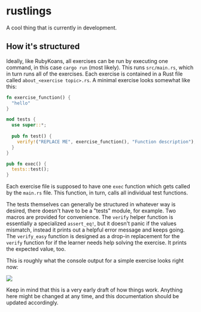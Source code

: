# rustlings

A cool thing that is currently in development.

## How it's structured

Ideally, like RubyKoans, all exercises can be run by executing one command, in this case
`cargo run` (most likely). This runs `src/main.rs`, which in turn runs all of the exercises.
Each exercise is contained in a Rust file called `about_<exercise topic>.rs`. A minimal exercise looks
somewhat like this:

```rust
fn exercise_function() {
  "hello"
}

mod tests {
  use super::*;
  
  pub fn test() {
    verify!("REPLACE ME", exercise_function(), "Function description");
  }
}

pub fn exec() {
  tests::test();
}
```

Each exercise file is supposed to have one `exec` function which gets called by the `main.rs` file.
This function, in turn, calls all individual test functions.

The tests themselves can generally be structured in whatever way is desired, there doesn't have to be a "tests" module, for example. Two macros are provided
for convenience. The `verify` helper function is essentially a specialized `assert_eq!`, but it doesn't panic
if the values mismatch, instead it prints out a helpful error message and keeps going. The
`verify_easy` function is designed as a drop-in replacement for the `verify` function for if the learner needs help solving the exercise. It prints the expected value, too.

This is roughly what the console output for a simple exercise looks right now:

![](https://i.imgur.com/gGgjvLW.png)

Keep in mind that this is a very early draft of how things work. Anything here might be changed
at any time, and this documentation should be updated accordingly.

